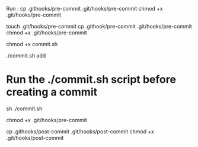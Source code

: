 Run :
cp .githooks/pre-commit .git/hooks/pre-commit
chmod +x .git/hooks/pre-commit

touch .git/hooks/pre-commit
cp .githook/pre-commit .git/hooks/pre-commit
chmod +x .git/hooks/pre-commit

chmod +x commit.sh

./commit.sh
add
# Run the ./commit.sh script before creating a commit
sh ./commit.sh

chmod +x .git/hooks/pre-commit

cp .githooks/post-commit .git/hooks/post-commit
chmod +x .git/hooks/post-commit
